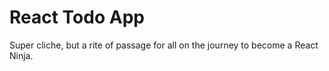 # React Todo App

Super cliche, but a rite of passage for all on the journey to become a React Ninja.
